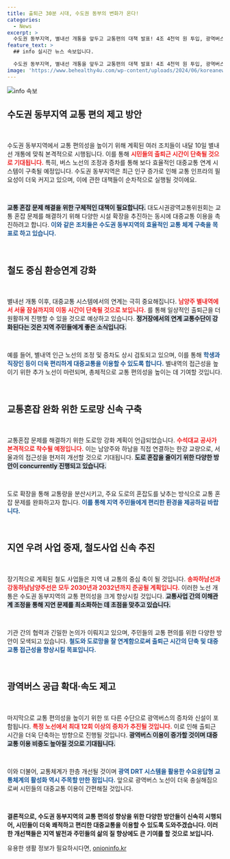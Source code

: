 ```yaml
---
title: 출퇴근 30분 시대, 수도권 동부의 변화가 온다!
categories:
  - News
excerpt: >
  수도권 동부지역, 별내선 개통을 앞두고 교통편의 대책 발표! 4조 4천억 원 투입, 광역버스 증차 및 신설로 출퇴근 30분 시대 구현에 나선다. 교통혼잡 해소를 위한 도로망 확대도 추진 중, 지하철과 버스의 완벽한 연계로 이동이 편리해진다!
feature_text: >
  ## info 실시간 뉴스 속보입니다.

  수도권 동부지역, 별내선 개통을 앞두고 교통편의 대책 발표! 4조 4천억 원 투입, 광역버스 증차 및 신설로 출퇴근 30분 시대 구현에 나선다. 교통혼잡 해소를 위한 도로망 확대도 추진 중, 지하철과 버스의 완벽한 연계로 이동이 편리해진다!
image: 'https://www.behealthy4u.com/wp-content/uploads/2024/06/koreanews.jpg'
---
```


<p><img src="https://www.behealthy4u.com/wp-content/uploads/2024/06/koreanews.jpg" alt="info 속보" /></p>

<h2 data-ke-size="size26">수도권 동부지역 교통 편의 제고 방안</h2>

<p data-ke-size="size16">&nbsp;</p>

<p>수도권 동부지역에서 교통 편의성을 높이기 위해 계획된 여러 조치들이 내달 10일 별내선 개통에 맞춰 본격적으로 시행됩니다. 이를 통해 <b><span style="color: #ee2323;">시민들의 출퇴근 시간이 단축될 것으로 기대됩니다.</span></b> 특히, 버스 노선의 조정과 증차를 통해 보다 효율적인 대중교통 연계 시스템이 구축될 예정입니다. 수도권 동부지역은 최근 인구 증가로 인해 교통 인프라의 필요성이 더욱 커지고 있으며, 이에 관한 대책들이 순차적으로 실행될 것이에요. </p>

<p data-ke-size="size16">&nbsp;</p>

<p><b><span style="background-color: #21538527;">교통 혼잡 문제 해결을 위한 구체적인 대책이 필요합니다.</span></b> 대도시권광역교통위원회는 교통 혼잡 문제를 해결하기 위해 다양한 시설 확장을 추진하는 동시에 대중교통 이용을 촉진하려고 합니다. <b><span style="color: #1a5490;">이와 같은 조치들은 수도권 동부지역의 효율적인 교통 체계 구축을 목표로 하고 있습니다.</span></b></p>

<p data-ke-size="size16">&nbsp;</p>

<h2 data-ke-size="size26">철도 중심 환승연계 강화</h2>

<p data-ke-size="size16">&nbsp;</p>

<p>별내선 개통 이후, 대중교통 시스템에서의 연계는 극히 중요해집니다. <b><span style="color: #ee2323;">남양주 별내역에서 서울 잠실까지의 이동 시간이 단축될 것으로 보입니다.</span></b> 를 통해 일상적인 출퇴근을 더 원활하게 진행할 수 있을 것으로 예상하고 있습니다. <b><span style="background-color: #21538527;">정거장에서의 연계 교통수단이 강화된다는 것은 지역 주민들에게 좋은 소식입니다.</span></b></p>

<p data-ke-size="size16">&nbsp;</p>

<p>예를 들어, 별내역 인근 노선의 조정 및 증차도 상시 검토되고 있으며, 이를 통해 <b><span style="color: #1a5490;">학생과 직장인 등이 더욱 편리하게 대중교통을 이용할 수 있도록 합니다.</span></b> 별내역의 접근성을 높이기 위한 추가 노선이 마련되며, 총체적으로 교통 편의성을 높이는 데 기여할 것입니다.</p>

<p data-ke-size="size16">&nbsp;</p>

<h2 data-ke-size="size26">교통혼잡 완화 위한 도로망 신속 구축</h2>

<p data-ke-size="size16">&nbsp;</p>

<p>교통혼잡 문제를 해결하기 위한 도로망 강화 계획이 언급되었습니다. <b><span style="color: #ee2323;">수석대교 공사가 본격적으로 착수될 예정입니다.</span></b> 이는 남양주와 하남을 직접 연결하는 한강 교량으로, 서울과의 접근성을 현저히 개선할 것으로 기대됩니다. <b><span style="background-color: #21538527;">도로 혼잡을 줄이기 위한 다양한 방안이 concurrently 진행되고 있습니다.</span></b></p>

<p data-ke-size="size16">&nbsp;</p>

<p>도로 확장을 통해 교통량을 분산시키고, 주요 도로의 혼잡도를 낮추는 방식으로 교통 혼잡 문제를 완화하고자 합니다. <b><span style="color: #1a5490;">이를 통해 지역 주민들에게 편리한 환경을 제공하길 바랍니다.</span></b> </p>

<p data-ke-size="size16">&nbsp;</p>

<h2 data-ke-size="size26">지연 우려 사업 중재, 철도사업 신속 추진</h2>

<p data-ke-size="size16">&nbsp;</p>

<p>장기적으로 계획된 철도 사업들은 지역 내 교통의 중심 축이 될 것입니다. <b><span style="color: #ee2323;">송파하남선과 강동하남남양주선은 모두 2030년과 2032년까지 준공될 계획입니다.</span></b> 이러한 노선 개통은 수도권 동부지역의 교통 편의성을 크게 향상시킬 것입니다. <b><span style="background-color: #21538527;">교통사업 간의 이해관계 조정을 통해 지연 문제를 최소화하는 데 초점을 맞추고 있습니다.</span></b> </p>

<p data-ke-size="size16">&nbsp;</p>

<p>기관 간의 협력과 긴밀한 논의가 이뤄지고 있으며, 주민들의 교통 편의를 위한 다양한 방안이 모색되고 있습니다. <b><span style="color: #1a5490;">철도와 도로망을 잘 연계함으로써 출퇴근 시간의 단축 및 대중교통 접근성을 향상시킬 목표입니다.</span></b></p>

<p data-ke-size="size16">&nbsp;</p>

<h2 data-ke-size="size26">광역버스 공급 확대·속도 제고</h2>

<p data-ke-size="size16">&nbsp;</p>

<p>마지막으로 교통 편의성을 높이기 위한 또 다른 수단으로 광역버스의 증차와 신설이 포함됩니다. <b><span style="color: #ee2323;">특정 노선에서 최대 12회 이상의 증차가 추진될 것입니다.</span></b> 이로 인해 출퇴근 시간을 더욱 단축하는 방향으로 진행될 것입니다. <b><span style="background-color: #21538527;">광역버스 이용이 증가할 것이며 대중교통 이용 비중도 높아질 것으로 기대됩니다.</span></b> </p>

<p data-ke-size="size16">&nbsp;</p>

<p>이와 더불어, 교통체계가 한층 개선될 것이며 <b><span style="color: #1a5490;">광역 DRT 시스템을 활용한 수요응답형 교통체계의 활성화 역시 주목할 만한 점입니다.</span></b> 앞으로 광역버스 노선이 더욱 충실해짐으로써 시민들의 대중교통 이용이 간편해질 것입니다.</p>

<p data-ke-size="size16">&nbsp;</p>

<p><strong>결론적으로, 수도권 동부지역의 교통 편의성 향상을 위한 다양한 방안들이 신속히 시행되어, 시민들이 더욱 쾌적하고 편리한 대중교통을 이용할 수 있도록 도와주겠습니다. 이러한 개선책들은 지역 발전과 주민들의 삶의 질 향상에도 큰 기여를 할 것으로 보입니다.</strong></p>
유용한 생활 정보가 필요하시다면, <a href="https://onioninfo.kr" rel="dofollow">onioninfo.kr</a>


